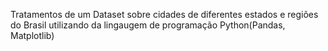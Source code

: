 Tratamentos de um Dataset sobre cidades de diferentes estados e regiões do Brasil utilizando da lingaugem de programação Python(Pandas, Matplotlib)
